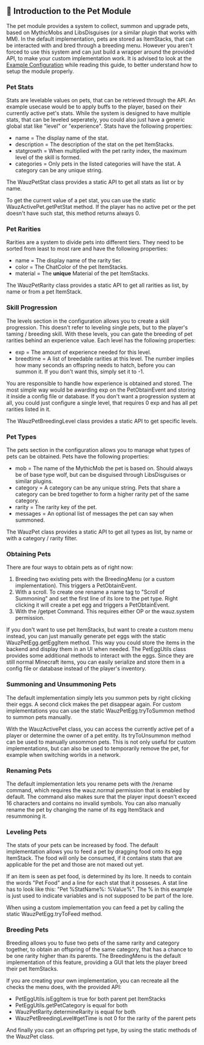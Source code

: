 ## :hamster: Introduction to the Pet Module
The pet module provides a system to collect, summon and upgrade pets, based on MythicMobs and LibsDisguises (or a similar plugin that works with MM). In the default implementation, pets are stored as ItemStacks, that can be interacted with and bred through a breeding menu. However you aren't forced to use this system and can just build a wrapper around the provided API, to make your custom implementation work. It is advised to look at the [Example Configuration](../examples/Pets.yml) while reading this guide, to better understand how to setup the module properly.

### Pet Stats
Stats are levelable values on pets, that can be retrieved through the API. An example usecase would be to apply buffs to the player, based on their currently active pet's stats. While the system is designed to have multiple stats, that can be leveled seperately, you could also just have a generic global stat like "level" or "experience". Stats have the following properties:
- name = The display name of the stat.
- description = The description of the stat on the pet ItemStacks.
- statgrowth = When multiplied with the pet rarity index, the maximum level of the skill is formed. 
- categories = Only pets in the listed categories will have the stat. A category can be any unique string.

The WauzPetStat class provides a static API to get all stats as list or by name.

To get the current value of a pet stat, you can use the static WauzActivePet.getPetStat method. If the player has no active pet or the pet doesn't have such stat, this method returns always 0.

### Pet Rarities
Rarities are a system to divide pets into different tiers. They need to be sorted from least to most rare and have the following properties:
- name = The display name of the rarity tier.
- color = The ChatColor of the pet ItemStacks.
- material = The **unique** Material of the pet ItemStacks.

The WauzPetRarity class provides a static API to get all rarities as list, by name or from a pet ItemStack.

### Skill Progression
The levels section in the configuration allows you to create a skill progression. This doesn't refer to leveling single pets, but to the player's taming / breeding skill. With these levels, you can gate the breeding of pet rarities behind an experience value. Each level has the following properties:
- exp = The amount of experience needed for this level.
- breedtime = A list of breedable rarities at this level. The number implies how many seconds an offspring needs to hatch, before you can summon it. If you don't want this, simply set it to -1.

You are responsible to handle how experience is obtained and stored. The most simple way would be awarding exp on the PetObtainEvent and storing it inside a config file or database. If you don't want a progression system at all, you could just configure a single level, that requires 0 exp and has all pet rarities listed in it.

The WauzPetBreedingLevel class provides a static API to get specific levels.

### Pet Types
The pets section in the configuration allows you to manage what types of pets can be obtained. Pets have the following properties:
- mob = The name of the MythicMob the pet is based on. Should always be of base type wolf, but can be disguised through LibsDisguises or similar plugins.
- category = A category can be any unique string. Pets that share a category can be bred together to form a higher rarity pet of the same category.
- rarity = The rarity key of the pet.
- messages = An optional list of messages the pet can say when summoned.

The WauzPet class provides a static API to get all types as list, by name or with a category / rarity filter.

### Obtaining Pets
There are four ways to obtain pets as of right now:
1. Breeding two existing pets with the BreedingMenu (or a custom implementation). This triggers a PetObtainEvent.
2. With a scroll. To create one rename a name tag to "Scroll of Summoning" and set the first line of its lore to the pet type. Right clicking it will create a pet egg and triggers a PetObtainEvent.
3. With the /getpet Command. This requires either OP or the wauz.system permission.

If you don't want to use pet ItemStacks, but want to create a custom menu instead, you can just manually generate pet eggs with the static WauzPetEgg.getEggItem method. This way you could store the items in the backend and display them in an UI when needed. The PetEggUtils class provides some additional methods to interact with the eggs. Since they are still normal Minecraft items, you can easily serialize and store them in a config file or database instead of the player's inventory.

### Summoning and Unsummoning Pets
The default implementation simply lets you summon pets by right clicking their eggs. A second click makes the pet disappear again. For custom implementations you can use the static WauzPetEgg.tryToSummon method to summon pets manually.

With the WauzActivePet class, you can access the currently active pet of a player or determine the owner of a pet entity. Its tryToUnsummon method can be used to manually unsommon pets. This is not only useful for custom implementations, but can also be used to temporarily remove the pet, for example when switching worlds in a network.

### Renaming Pets
The default implementation lets you rename pets with the /rename command, which requires the wauz.normal permission that is enabled by default. The command also makes sure that the player input doesn't exceed 16 characters and contains no invalid symbols. You can also manually rename the pet by changing the name of its egg ItemStack and resummoning it.

### Leveling Pets
The stats of your pets can be increased by food. The default implementation allows you to feed a pet by dragging food onto its egg ItemStack. The food will only be consumed, if it contains stats that are applicable for the pet and those are not maxed out yet.

If an item is seen as pet food, is determined by its lore. It needs to contain the words "Pet Food" and a line for each stat that it posseses. A stat line has to look like this: "Pet %StatName%: %Value%". The % in this example is just used to indicate variables and is not supposed to be part of the lore.

When using a custom implementation you can feed a pet by calling the static WauzPetEgg.tryToFeed method.

### Breeding Pets
Breeding allows you to fuse two pets of the same rarity and category together, to obtain an offspring of the same category, that has a chance to be one rarity higher than its parents. The BreedingMenu is the default implementation of this feature, providing a GUI that lets the player breed their pet ItemStacks.

If you are creating your own implementation, you can recreate all the checks the menu does, with the provided API:
- PetEggUtils.isEggItem is true for both parent pet ItemStacks
- PetEggUtils.getPetCategory is equal for both
- WauzPetRarity.determineRarity is equal for both
- WauzPetBreedingLevel#getTime is not 0 for the rarity of the parent pets

And finally you can get an offspring pet type, by using the static methods of the WauzPet class.
